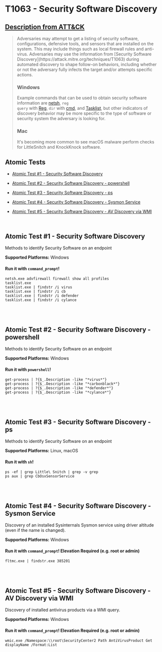 # T1063 - Security Software Discovery
## [Description from ATT&CK](https://attack.mitre.org/wiki/Technique/T1063)
<blockquote>Adversaries may attempt to get a listing of security software, configurations, defensive tools, and sensors that are installed on the system. This may include things such as local firewall rules and anti-virus. Adversaries may use the information from [Security Software Discovery](https://attack.mitre.org/techniques/T1063) during automated discovery to shape follow-on behaviors, including whether or not the adversary fully infects the target and/or attempts specific actions.


### Windows

Example commands that can be used to obtain security software information are [netsh](https://attack.mitre.org/software/S0108), <code>reg query</code> with [Reg](https://attack.mitre.org/software/S0075), <code>dir</code> with [cmd](https://attack.mitre.org/software/S0106), and [Tasklist](https://attack.mitre.org/software/S0057), but other indicators of discovery behavior may be more specific to the type of software or security system the adversary is looking for.

### Mac

It's becoming more common to see macOS malware perform checks for LittleSnitch and KnockKnock software.</blockquote>

## Atomic Tests

- [Atomic Test #1 - Security Software Discovery](#atomic-test-1---security-software-discovery)

- [Atomic Test #2 - Security Software Discovery - powershell](#atomic-test-2---security-software-discovery---powershell)

- [Atomic Test #3 - Security Software Discovery - ps](#atomic-test-3---security-software-discovery---ps)

- [Atomic Test #4 - Security Software Discovery - Sysmon Service](#atomic-test-4---security-software-discovery---sysmon-service)

- [Atomic Test #5 - Security Software Discovery - AV Discovery via WMI](#atomic-test-5---security-software-discovery---av-discovery-via-wmi)


<br/>

## Atomic Test #1 - Security Software Discovery
Methods to identify Security Software on an endpoint

**Supported Platforms:** Windows


#### Run it with `command_prompt`! 
```
netsh.exe advfirewall firewall show all profiles
tasklist.exe
tasklist.exe | findstr /i virus
tasklist.exe | findstr /i cb
tasklist.exe | findstr /i defender
tasklist.exe | findstr /i cylance
```



<br/>
<br/>

## Atomic Test #2 - Security Software Discovery - powershell
Methods to identify Security Software on an endpoint

**Supported Platforms:** Windows


#### Run it with `powershell`! 
```
get-process | ?{$_.Description -like "*virus*"}
get-process | ?{$_.Description -like "*carbonblack*"}
get-process | ?{$_.Description -like "*defender*"}
get-process | ?{$_.Description -like "*cylance*"}
```



<br/>
<br/>

## Atomic Test #3 - Security Software Discovery - ps
Methods to identify Security Software on an endpoint

**Supported Platforms:** Linux, macOS


#### Run it with `sh`! 
```
ps -ef | grep Little\ Snitch | grep -v grep
ps aux | grep CbOsxSensorService
```



<br/>
<br/>

## Atomic Test #4 - Security Software Discovery - Sysmon Service
Discovery of an installed Sysinternals Sysmon service using driver altitude (even if the name is changed).

**Supported Platforms:** Windows


#### Run it with `command_prompt`!  Elevation Required (e.g. root or admin) 
```
fltmc.exe | findstr.exe 385201
```



<br/>
<br/>

## Atomic Test #5 - Security Software Discovery - AV Discovery via WMI
Discovery of installed antivirus products via a WMI query.

**Supported Platforms:** Windows


#### Run it with `command_prompt`!  Elevation Required (e.g. root or admin) 
```
wmic.exe /Namespace:\\root\SecurityCenter2 Path AntiVirusProduct Get displayName /Format:List
```



<br/>

